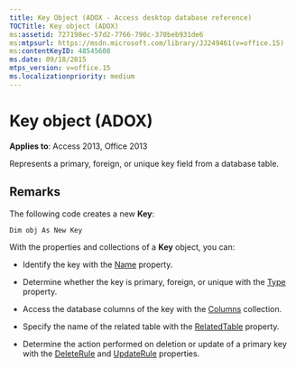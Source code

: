 ```yaml
---
title: Key Object (ADOX - Access desktop database reference)
TOCTitle: Key object (ADOX)
ms:assetid: 727198ec-57d2-7766-790c-370beb931de6
ms:mtpsurl: https://msdn.microsoft.com/library/JJ249461(v=office.15)
ms:contentKeyID: 48545608
ms.date: 09/18/2015
mtps_version: v=office.15
ms.localizationpriority: medium
---
```


# Key object (ADOX)


**Applies to**: Access 2013, Office 2013

Represents a primary, foreign, or unique key field from a database table.

## Remarks

The following code creates a new **Key**:

`Dim obj As New Key`

With the properties and collections of a **Key** object, you can:

- Identify the key with the [Name](name-property-adox.md) property.

- Determine whether the key is primary, foreign, or unique with the [Type](/office/vba/access/concepts/miscellaneous/type-property-keyadox) property.

- Access the database columns of the key with the [Columns](columns-collection-adox.md) collection.

- Specify the name of the related table with the [RelatedTable](relatedtable-property-adox.md) property.

- Determine the action performed on deletion or update of a primary key with the [DeleteRule](deleterule-property-adox.md) and [UpdateRule](updaterule-property-adox.md) properties.

